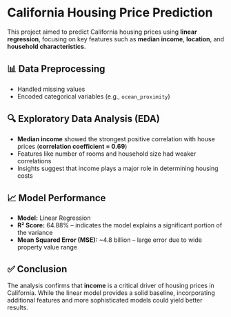 # California Housing Price Prediction

This project aimed to predict California housing prices using **linear regression**, focusing on key features such as **median income**, **location**, and **household characteristics**.

## 📊 Data Preprocessing

- Handled missing values
- Encoded categorical variables (e.g., `ocean_proximity`)

## 🔍 Exploratory Data Analysis (EDA)

- **Median income** showed the strongest positive correlation with house prices (**correlation coefficient = 0.69**)
- Features like number of rooms and household size had weaker correlations
- Insights suggest that income plays a major role in determining housing costs

## 📈 Model Performance

- **Model:** Linear Regression
- **R² Score:** 64.88% – indicates the model explains a significant portion of the variance
- **Mean Squared Error (MSE):** ~4.8 billion – large error due to wide property value range

## ✅ Conclusion

The analysis confirms that **income** is a critical driver of housing prices in California. While the linear model provides a solid baseline, incorporating additional features and more sophisticated models could yield better results.
